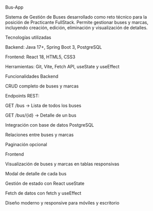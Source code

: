 Bus-App

Sistema de Gestión de Buses desarrollado como reto técnico para la posición de Practicante FullStack.
Permite gestionar buses y marcas, incluyendo creación, edición, eliminación y visualización de detalles.

Tecnologías utilizadas

Backend: Java 17+, Spring Boot 3, PostgreSQL

Frontend: React 18, HTML5, CSS3

Herramientas: Git, Vite, Fetch API, useState y useEffect

Funcionalidades
Backend

CRUD completo de buses y marcas

Endpoints REST:

GET /bus → Lista de todos los buses

GET /bus/{id} → Detalle de un bus

Integración con base de datos PostgreSQL

Relaciones entre buses y marcas

Paginación opcional

Frontend

Visualización de buses y marcas en tablas responsivas

Modal de detalle de cada bus

Gestión de estado con React useState

Fetch de datos con fetch y useEffect

Diseño moderno y responsive para móviles y escritorio
